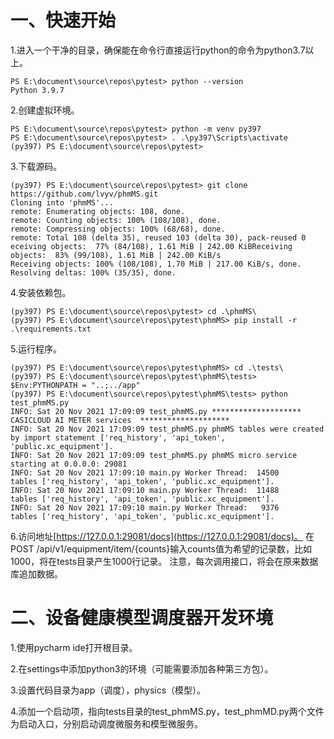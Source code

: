 # 一、快速开始

1.进入一个干净的目录，确保能在命令行直接运行python的命令为python3.7以上。
```
PS E:\document\source\repos\pytest> python --version
Python 3.9.7
```
2.创建虚拟环境。
```
PS E:\document\source\repos\pytest> python -m venv py397
PS E:\document\source\repos\pytest> . .\py397\Scripts\activate
(py397) PS E:\document\source\repos\pytest>
```
3.下载源码。
```
(py397) PS E:\document\source\repos\pytest> git clone https://github.com/lvyv/phmMS.git
Cloning into 'phmMS'...
remote: Enumerating objects: 108, done.
remote: Counting objects: 100% (108/108), done.
remote: Compressing objects: 100% (68/68), done.
remote: Total 108 (delta 35), reused 103 (delta 30), pack-reused 0 eceiving objects:  77% (84/108), 1.61 MiB | 242.00 KiBReceiving objects:  83% (99/108), 1.61 MiB | 242.00 KiB/s
Receiving objects: 100% (108/108), 1.70 MiB | 217.00 KiB/s, done.
Resolving deltas: 100% (35/35), done.
```
4.安装依赖包。
```
(py397) PS E:\document\source\repos\pytest> cd .\phmMS\
(py397) PS E:\document\source\repos\pytest\phmMS> pip install -r .\requirements.txt
```
5.运行程序。
```
(py397) PS E:\document\source\repos\pytest\phmMS> cd .\tests\
(py397) PS E:\document\source\repos\pytest\phmMS\tests> $Env:PYTHONPATH = "..;../app"
(py397) PS E:\document\source\repos\pytest\phmMS\tests> python test_phmMS.py
INFO: Sat 20 Nov 2021 17:09:09 test_phmMS.py ********************  CASICLOUD AI METER services  ********************
INFO: Sat 20 Nov 2021 17:09:09 test_phmMS.py phmMS tables were created by import statement ['req_history', 'api_token', 'public.xc_equipment'].
INFO: Sat 20 Nov 2021 17:09:09 test_phmMS.py phmMS micro service starting at 0.0.0.0: 29081
INFO: Sat 20 Nov 2021 17:09:10 main.py Worker Thread:  14500     tables ['req_history', 'api_token', 'public.xc_equipment'].
INFO: Sat 20 Nov 2021 17:09:10 main.py Worker Thread:  11488     tables ['req_history', 'api_token', 'public.xc_equipment'].
INFO: Sat 20 Nov 2021 17:09:10 main.py Worker Thread:   9376     tables ['req_history', 'api_token', 'public.xc_equipment'].
```
6.访问地址[https://127.0.0.1:29081/docs](https://127.0.0.1:29081/docs)。
在POST /api/v1/equipment/item/{counts}输入counts值为希望的记录数，比如1000，将在tests目录产生1000行记录。
注意，每次调用接口，将会在原来数据库追加数据。

# 二、设备健康模型调度器开发环境

1.使用pycharm ide打开根目录。

2.在settings中添加python3的环境（可能需要添加各种第三方包）。

3.设置代码目录为app（调度），physics（模型）。

4.添加一个启动项，指向tests目录的test_phmMS.py，test_phmMD.py两个文件为启动入口，分别启动调度微服务和模型微服务。
